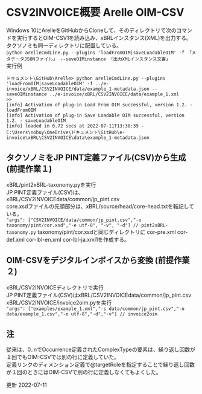 # CSV2INVOICE概要 Arelle OIM-CSV
Windows 10にArelleをGitHubからCloneして、そのディレクトリで次のコマンドを実行するとOIM-CSV1を読み込み、xBRLインスタンス(XML)を出力する。  
タクソノミも同一ディレクトリに配置している。  
`python arelleCmdLine.py --plugins 'loadFromOIM|saveLoadableOIM' -f 「メタデータJSONファイル」 --saveOIMinstance 「出力XMLインスタンス文書」`  
実行例  
```
ドキュメント\GitHub\Arelle> python arelleCmdLine.py --plugins 'loadFromOIM|saveLoadableOIM' -f ../e-invoice/xBRL/CSV2INVOICE/data/example_1-metadata.json --saveOIMinstance ../e-invoice/xBRL/CSV2INVOICE/data/example_1.xml
>>
[info] Activation of plug-in Load From OIM successful, version 1.2. - loadFromOIM
[info] Activation of plug-in Save Loadable OIM successful, version 1.2. - saveLoadableOIM
[info] loaded in 0.72 secs at 2022-07-11T13:38:39 - C:\Users\nobuy\OneDrive\ドキュメント\GitHub\e-invoice\xBRL\CSV2INVOICE\data\example_1-metadata.json
```

## タクソノミをJP PINT定義ファイル(CSV)から生成 (前提作業１)
xBRL/pint2xBRL-taxonomy.pyを実行  
JP PINT定義ファイル(CSV)は、xBRL/CSV2INVOICEdata/common/jp_pint.csv  
core.xsdファイルの先頭部分は、xBRL/source/head/core-head.txtを転記している。  
`"args": ["CSV2INVOICE/data/common/jp_pint.csv","-o taxonomy/pint/cor.xsd","-e utf-8", "-v", "-d"] // pint2xBRL-taxonomy.py`
taxonomy/pint/cor.xsdと同じディレクトリに cor-pre.xml cor-def.xml cor-lbl-en.xml cor-lbl-ja.xml1を作成する。


## OIM-CSVをデジタルインボイスから変換 (前提作業２)
xBRL/CSV2INVOICEディレクトリで実行  
JP PINT定義ファイル(CSV)はxBRL/CSV2INVOICEdata/common/jp_pint.csv  
xBRL/CSV2INVOICE/invoice2oim.pyを実行  
`"args": ["examples/example_1.xml","-s data/common/jp_pint.csv","-o data/example_1.csv","-e utf-8","-d","-v"] // invoice2oim`

## 注
従来は、0..nでOccurrence定義されたComplexTypeの要素は、繰り返し回数が１回でもOIM-CSVでは別の行に定義していた。  
定義リンクのディメンション定義で@targetRoleを指定することで繰り返し回数が１回のときにはOIM-CSVで別の行に定義しなくてもよくした。  

更新 2022-07-11
